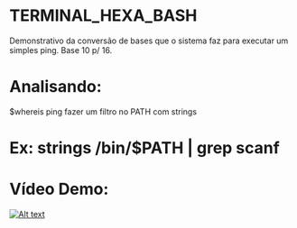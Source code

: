 # TERMINAL_HEXA_BASH

Demonstrativo da conversão de bases que o sistema faz para executar um simples ping.
Base 10 p/ 16.

# Analisando:
$whereis ping 
fazer um filtro no PATH com strings

# Ex: strings /bin/$PATH | grep scanf


# Vídeo Demo:

[![Alt text](https://img.youtube.com/vi/S937aQNQR3Q/0.jpg)](https://www.youtube.com/watch?v=S937aQNQR3Q)
